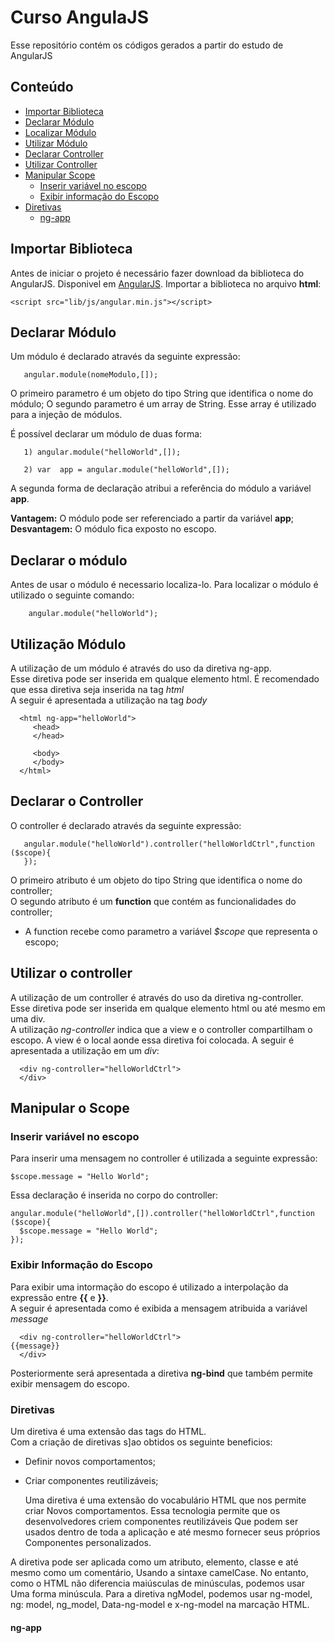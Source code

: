 # Curso AngulaJS

   Esse repositório contém os códigos gerados a partir do estudo de AngularJS
   
## Conteúdo

  - [Importar Biblioteca](#importar)
  - [Declarar Módulo](#modulo)
  - [Localizar Módulo](#localizarModulo)
  - [Utilizar Módulo](#utilizacaoModulo)
  - [Declarar Controller](#declararController)
  - [Utilizar Controller](#utilizarController)
  - [Manipular Scope](#manipularScope)
     - [Inserir variável no escopo](#inserirVariavelNoEscopo)
     - [Exibir informação do Escopo](#exibirInformcaoEscopo)
  - [Diretivas](#diretivas)
     - [ng-app](#ngapp)
  
<a name="importar"></a>  
## Importar Biblioteca
  Antes de iniciar o projeto é necessário fazer download da biblioteca do AngularJS. Disponivel em [AngularJS](https://angularjs.org/).
  Importar a biblioteca no arquivo **html**:  

    <script src="lib/js/angular.min.js"></script>

  
<a name="modulo"></a>
## Declarar Módulo
   Um módulo é declarado através da seguinte expressão:
   
       angular.module(nomeModulo,[]);
       
   O primeiro parametro é um objeto do tipo String que identifica o nome do módulo;
   O segundo  parametro é um array  de String. Esse array é utilizado para a injeção de módulos.

   É possível declarar um módulo de duas forma:
   
       1) angular.module("helloWorld",[]);
            
       2) var  app = angular.module("helloWorld",[]);     
   
   A segunda forma de declaração atribui a referência do módulo a  variável **app**.
   
   **Vantagem:** O módulo pode ser referenciado a partir da variável **app**;<br/>
   **Desvantagem:** O módulo fica exposto no escopo.
     
<a name="localizarModulo"></a>
## Declarar o módulo
   Antes de usar o módulo é necessario localiza-lo. Para localizar o módulo é utilizado o seguinte comando:
           
        angular.module("helloWorld");
        
<a name="utilizacaoModulo"></a>
## Utilização Módulo
   A utilização de um módulo é através do uso da diretiva ng-app.<br/>
   Esse diretiva pode ser inserida em qualque elemento html. É recomendado que essa  diretiva seja inserida na tag *html*<br/>
   A seguir é apresentada a utilização na tag *body*
   
      <html ng-app="helloWorld">
         <head>
         </head>
         
         <body>
         </body>
      </html>
   
        
<a name="declararController"></a>
## Declarar o Controller
   O controller é declarado através da seguinte expressão: 
   	
       angular.module("helloWorld").controller("helloWorldCtrl",function ($scope){
       });
       
   O primeiro atributo é um objeto do tipo String que identifica o nome do controller; <br/>
   O segundo atributo é um **function** que contém as funcionalidades do controller; <br/>
   - A function recebe como parametro a variável *$scope* que representa o escopo; 
   
<a name="utilizarController"></a>
## Utilizar o controller
   A utilização de um controller é através do uso da diretiva ng-controller.<br/>
   Esse diretiva pode ser inserida em qualque elemento html ou até mesmo em uma div. <br/>
   A utilização *ng-controller* indica que a view e o controller  compartilham o escopo. A view é o local aonde essa diretiva foi colocada.
   A seguir é apresentada a utilização em um *div*:
   	
      <div ng-controller="helloWorldCtrl">
      </div>

<a name="manipularScope"></a>
## Manipular o Scope

<a name="inserirVariavelNoEscopo"></a>
### Inserir variável no escopo
   Para inserir uma mensagem no controller é utilizada a seguinte expressão:
  
   	$scope.message = "Hello World";
	   
   Essa declaração é inserida no corpo do controller:
   
   	angular.module("helloWorld",[]).controller("helloWorldCtrl",function ($scope){
	  $scope.message = "Hello World";
	});
	
<a name="exibirInformcaoEscopo"></a>
### Exibir Informação do Escopo
   Para exibir uma intormação do escopo é utilizado a interpolação da expressão entre **{{** e **}}**. <br/>
   A seguir é apresentada como é exibida a mensagem atribuida a variável *message* <br/>

      <div ng-controller="helloWorldCtrl">
	{{message}}
      </div>
      
  Posteriormente será apresentada a diretiva **ng-bind** que também permite exibir mensagem do escopo.
   
<a name="diretivas"></a>
### Diretivas
   Um diretiva é uma extensão das tags do HTML. <br/>
   Com a criação de diretivas s]ao obtidos os seguinte beneficios:
* Definir novos comportamentos;
* Criar componentes reutilizáveis;

   
   Uma diretiva é uma extensão do vocabulário HTML que nos permite criar
Novos comportamentos. Essa tecnologia permite que os desenvolvedores criem componentes reutilizáveis
Que podem ser usados ​​dentro de toda a aplicação e até mesmo fornecer seus próprios
Componentes personalizados.

A diretiva pode ser aplicada como um atributo, elemento, classe e até mesmo como um comentário,
Usando a sintaxe camelCase. No entanto, como o HTML não diferencia maiúsculas de minúsculas, podemos usar
Uma forma minúscula.
Para a diretiva ngModel, podemos usar ng-model, ng: model, ng_model,
Data-ng-model e x-ng-model na marcação HTML.
   
<a name="ngapp"></a>
#### ng-app



